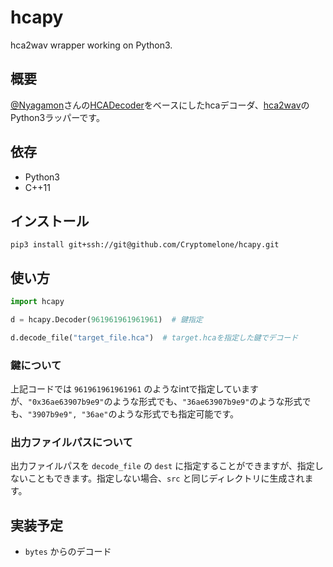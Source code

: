 # hcapy

hca2wav wrapper working on Python3.

## 概要

[@Nyagamon](https://github.com/Nyagamon)さんの[HCADecoder](https://github.com/Nyagamon/HCADecoder)をベースにしたhcaデコーダ、[hca2wav](https://github.com/Cryptomelone/hca2wav)のPython3ラッパーです。<br>

## 依存
- Python3
- C++11

## インストール

```
pip3 install git+ssh://git@github.com/Cryptomelone/hcapy.git
```

## 使い方

```python
import hcapy

d = hcapy.Decoder(961961961961961)  # 鍵指定

d.decode_file("target_file.hca")  # target.hcaを指定した鍵でデコード
```

### 鍵について

上記コードでは `961961961961961` のようなintで指定していますが、`"0x36ae63907b9e9"`のような形式でも、`"36ae63907b9e9"`のような形式でも、`"3907b9e9", "36ae"`のような形式でも指定可能です。

### 出力ファイルパスについて

出力ファイルパスを `decode_file` の `dest` に指定することができますが、指定しないこともできます。指定しない場合、`src` と同じディレクトリに生成されます。

## 実装予定

- `bytes` からのデコード

